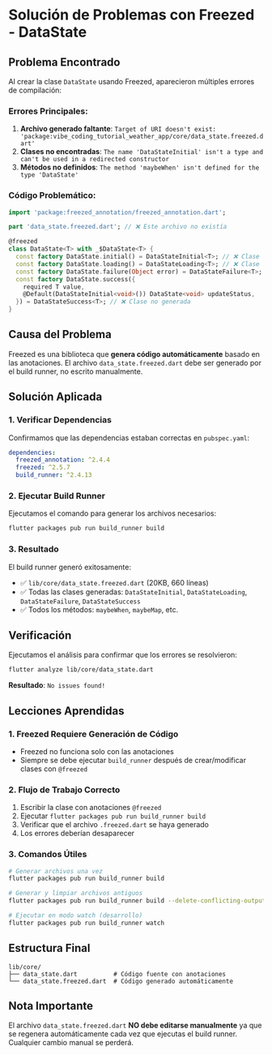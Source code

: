 # Solución de Problemas con Freezed - DataState

## Problema Encontrado

Al crear la clase `DataState` usando Freezed, aparecieron múltiples errores de compilación:

### Errores Principales:
1. **Archivo generado faltante**: `Target of URI doesn't exist: 'package:vibe_coding_tutorial_weather_app/core/data_state.freezed.dart'`
2. **Clases no encontradas**: `The name 'DataStateInitial' isn't a type and can't be used in a redirected constructor`
3. **Métodos no definidos**: `The method 'maybeWhen' isn't defined for the type 'DataState'`

### Código Problemático:
```dart
import 'package:freezed_annotation/freezed_annotation.dart';

part 'data_state.freezed.dart'; // ❌ Este archivo no existía

@freezed
class DataState<T> with _$DataState<T> {
  const factory DataState.initial() = DataStateInitial<T>; // ❌ Clase no generada
  const factory DataState.loading() = DataStateLoading<T>; // ❌ Clase no generada
  const factory DataState.failure(Object error) = DataStateFailure<T>; // ❌ Clase no generada
  const factory DataState.success({
    required T value,
    @Default(DataStateInitial<void>()) DataState<void> updateStatus,
  }) = DataStateSuccess<T>; // ❌ Clase no generada
}
```

## Causa del Problema

Freezed es una biblioteca que **genera código automáticamente** basado en las anotaciones. El archivo `data_state.freezed.dart` debe ser generado por el build runner, no escrito manualmente.

## Solución Aplicada

### 1. Verificar Dependencias
Confirmamos que las dependencias estaban correctas en `pubspec.yaml`:
```yaml
dependencies:
  freezed_annotation: ^2.4.4
  freezed: ^2.5.7
  build_runner: ^2.4.13
```

### 2. Ejecutar Build Runner
Ejecutamos el comando para generar los archivos necesarios:
```bash
flutter packages pub run build_runner build
```

### 3. Resultado
El build runner generó exitosamente:
- ✅ `lib/core/data_state.freezed.dart` (20KB, 660 líneas)
- ✅ Todas las clases generadas: `DataStateInitial`, `DataStateLoading`, `DataStateFailure`, `DataStateSuccess`
- ✅ Todos los métodos: `maybeWhen`, `maybeMap`, etc.

## Verificación

Ejecutamos el análisis para confirmar que los errores se resolvieron:
```bash
flutter analyze lib/core/data_state.dart
```

**Resultado**: `No issues found!`

## Lecciones Aprendidas

### 1. Freezed Requiere Generación de Código
- Freezed no funciona solo con las anotaciones
- Siempre se debe ejecutar `build_runner` después de crear/modificar clases con `@freezed`

### 2. Flujo de Trabajo Correcto
1. Escribir la clase con anotaciones `@freezed`
2. Ejecutar `flutter packages pub run build_runner build`
3. Verificar que el archivo `.freezed.dart` se haya generado
4. Los errores deberían desaparecer

### 3. Comandos Útiles
```bash
# Generar archivos una vez
flutter packages pub run build_runner build

# Generar y limpiar archivos antiguos
flutter packages pub run build_runner build --delete-conflicting-outputs

# Ejecutar en modo watch (desarrollo)
flutter packages pub run build_runner watch
```

## Estructura Final

```
lib/core/
├── data_state.dart          # Código fuente con anotaciones
└── data_state.freezed.dart  # Código generado automáticamente
```

## Nota Importante

El archivo `data_state.freezed.dart` **NO debe editarse manualmente** ya que se regenera automáticamente cada vez que ejecutas el build runner. Cualquier cambio manual se perderá. 